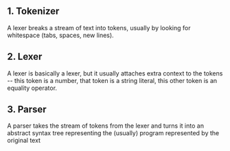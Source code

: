 ## 1. **Tokenizer**

A lexer breaks a stream of text into tokens, usually by looking for whitespace (tabs, spaces, new lines).

## 2. **Lexer**

A lexer is basically a lexer, but it usually attaches extra context to the tokens -- this token is a number, that token is a string literal, this other token is an equality operator.

## 3. **Parser**

A parser takes the stream of tokens from the lexer and turns it into an abstract syntax tree representing the (usually) program represented by the original text